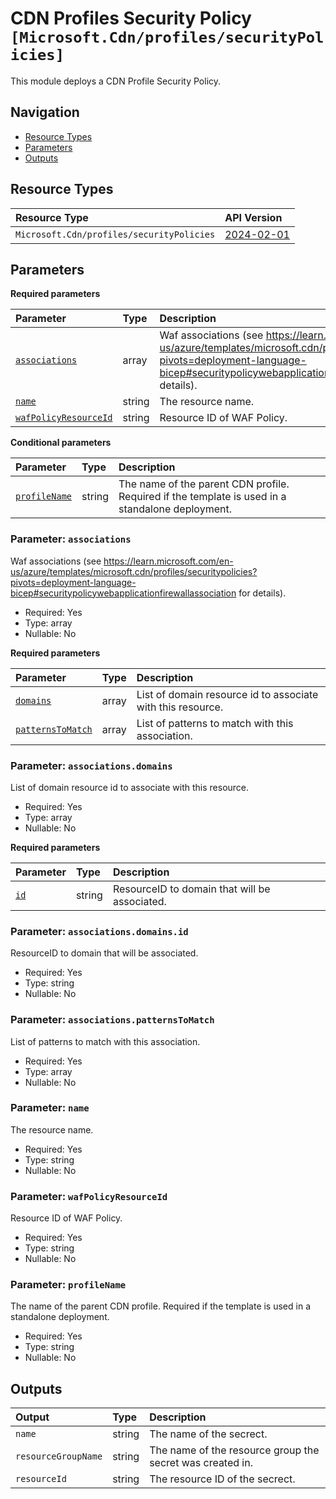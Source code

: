 # CDN Profiles Security Policy `[Microsoft.Cdn/profiles/securityPolicies]`

This module deploys a CDN Profile Security Policy.

## Navigation

- [Resource Types](#Resource-Types)
- [Parameters](#Parameters)
- [Outputs](#Outputs)

## Resource Types

| Resource Type | API Version |
| :-- | :-- |
| `Microsoft.Cdn/profiles/securityPolicies` | [2024-02-01](https://learn.microsoft.com/en-us/azure/templates/Microsoft.Cdn/2024-02-01/profiles/securityPolicies) |

## Parameters

**Required parameters**

| Parameter | Type | Description |
| :-- | :-- | :-- |
| [`associations`](#parameter-associations) | array | Waf associations (see https://learn.microsoft.com/en-us/azure/templates/microsoft.cdn/profiles/securitypolicies?pivots=deployment-language-bicep#securitypolicywebapplicationfirewallassociation for details). |
| [`name`](#parameter-name) | string | The resource name. |
| [`wafPolicyResourceId`](#parameter-wafpolicyresourceid) | string | Resource ID of WAF Policy. |

**Conditional parameters**

| Parameter | Type | Description |
| :-- | :-- | :-- |
| [`profileName`](#parameter-profilename) | string | The name of the parent CDN profile. Required if the template is used in a standalone deployment. |

### Parameter: `associations`

Waf associations (see https://learn.microsoft.com/en-us/azure/templates/microsoft.cdn/profiles/securitypolicies?pivots=deployment-language-bicep#securitypolicywebapplicationfirewallassociation for details).

- Required: Yes
- Type: array
- Nullable: No

**Required parameters**

| Parameter | Type | Description |
| :-- | :-- | :-- |
| [`domains`](#parameter-associationsdomains) | array | List of domain resource id to associate with this resource. |
| [`patternsToMatch`](#parameter-associationspatternstomatch) | array | List of patterns to match with this association. |

### Parameter: `associations.domains`

List of domain resource id to associate with this resource.

- Required: Yes
- Type: array
- Nullable: No

**Required parameters**

| Parameter | Type | Description |
| :-- | :-- | :-- |
| [`id`](#parameter-associationsdomainsid) | string | ResourceID to domain that will be associated. |

### Parameter: `associations.domains.id`

ResourceID to domain that will be associated.

- Required: Yes
- Type: string
- Nullable: No

### Parameter: `associations.patternsToMatch`

List of patterns to match with this association.

- Required: Yes
- Type: array
- Nullable: No

### Parameter: `name`

The resource name.

- Required: Yes
- Type: string
- Nullable: No

### Parameter: `wafPolicyResourceId`

Resource ID of WAF Policy.

- Required: Yes
- Type: string
- Nullable: No

### Parameter: `profileName`

The name of the parent CDN profile. Required if the template is used in a standalone deployment.

- Required: Yes
- Type: string
- Nullable: No

## Outputs

| Output | Type | Description |
| :-- | :-- | :-- |
| `name` | string | The name of the secrect. |
| `resourceGroupName` | string | The name of the resource group the secret was created in. |
| `resourceId` | string | The resource ID of the secrect. |
